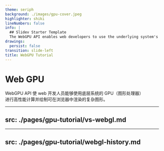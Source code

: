 ```yaml
---
theme: seriph
background: ./images/gpu-cover.jpeg
highlighter: shiki
lineNumbers: false
info: |
  ## Slidev Starter Template
  The WebGPU API enables web developers to use the underlying system's GPU (Graphics Processing Unit) to carry out high-performance computations and draw complex images that can be rendered in the browser.
drawings:
  persist: false
transition: slide-left
title: WebGPU Tutorial
---
```


# Web GPU

WebGPU API 使 web 开发人员能够使用底层系统的 GPU（图形处理器）
<br />
进行高性能计算并绘制可在浏览器中渲染的复杂图形。

---
src: ./pages/gpu-tutorial/vs-webgl.md
---

---
src: ./pages/gpu-tutorial/webgl-history.md
---
